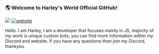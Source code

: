 ### 🌎 Welcome to Harley's World Official GitHub!

![](https://komarev.com/ghpvc/?username=HarleysWorld&label=Views&color=lightgrey)
[![website](https://img.shields.io/badge/Website-9B9B9B.svg?&style=flat-square&logo=Google-Chrome&logoColor=white&link=https://harleyworld.xyz)](https://harleyworld.xyz)

Hello. I am Harley, I am a developer that focuses mainly in JS, majority of my work is unique custom bots, you can find more information within my Discord and website. If you have any quesitons then join my Discord, thankyou. 
